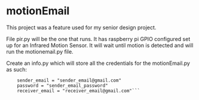 # motionEmail
This project was a feature used for my senior design project.

File pir.py will be the one that runs. 
  It has raspberry pi GPIO configured set up for an Infrared Motion Sensor. 
  It will wait until motion is detected and will run the motionemail.py file.

Create an info.py which will store all the credentials for the motionEmail.py as such:

```class info():
	sender_email = "sender_email@gmail.com"
	password = "sender_email_password"
	receiver_email = "receiver_email@gmail.com"```
